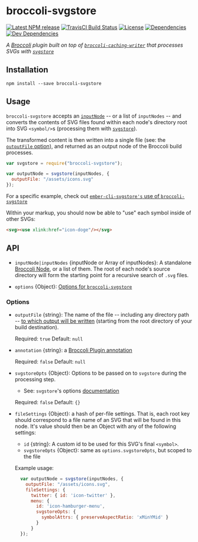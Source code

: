 # broccoli-svgstore

[![Latest NPM release][npm-badge]][npm-badge-url]
[![TravisCI Build Status][travis-badge]][travis-badge-url]
[![License][license-badge]][license-badge-url]
[![Dependencies][dependencies-badge]][dependencies-badge-url]
[![Dev Dependencies][devDependencies-badge]][devDependencies-badge-url]


_A [Broccoli](https://github.com/broccolijs/broccoli) plugin built on top of
[`broccoli-caching-writer`](https://github.com/ember-cli/broccoli-caching-writer) that processes
SVGs with [`svgstore`](https://github.com/svgstore/svgstore)_


## Installation


```shell
npm install --save broccoli-svgstore
```

## Usage

`broccoli-svgstore` accepts an [`inputNode`](https://github.com/broccolijs/broccoli/blob/master/docs/node-api.md#part-2-node-api-specification) --
or a list of `inputNodes` -- and converts the contents of SVG files found within each node's directory root into
SVG `<symbol/>`s (processing them with [`svgstore`](https://github.com/svgstore/svgstore)).

The transformed content is then written into a single file (see: the [`outputFile` option](#option-outputFile)),
and returned as an output node of the Broccoli build processes.

```javascript
var svgstore = require("broccoli-svgstore");

var outputNode = svgstore(inputNodes, {
  outputFile: "/assets/icons.svg"
});
```

For a specific example, check out [`ember-cli-svgstore's` use of `broccoli-svgstore`](https://github.com/salsify/ember-cli-svgstore/blob/master/index.js)

Within your markup, you should now be able to "use" each symbol inside of other SVGs:

```html
<svg><use xlink:href="icon-doge"/></svg>
```

## API
- `inputNode|inputNodes` {inputNode or Array of inputNodes}: A standalone [Broccoli Node](https://github.com/broccolijs/broccoli/blob/master/docs/node-api.md), or a list of them.
  The root of each node's source directory will form the starting point for a recursive search of `.svg` files.

- `options` {Object}: [Options for `broccoli-svgstore`](#options)

### Options
- <a name="option-outputFile"></a>`outputFile` {string}: The name of the file -- including any directory
  path -- [to which output will be written](https://github.com/broccolijs/broccoli-plugin#pluginprototypebuild)
  (starting from the root directory of your build destination).

  Required: `true`
  Default: `null`

- `annotation` {string}: a [Broccoli Plugin annotation](https://github.com/broccolijs/broccoli-plugin#new-plugininputnodes-options)

  Required: `false`
  Default: `null`


- `svgstoreOpts` {Object}: Options to be passed on to `svgstore` during the processing step.
  - See: `svgstore`'s options [documentation](https://github.com/svgstore/svgstore#options)

  Required: `false`
  Default: `{}`

- `fileSettings` {Object}: a hash of per-file settings.
That is, each root key should correspond to a file name of an SVG that
will be found in this node. It's value should then be an Object with any of the following settings:
  + `id` {string}: A custom id to be used for this SVG's final `<symbol>`.
  + `svgstoreOpts` {Object}: same as `options.svgstoreOpts`, but scoped to the file

  Example usage:

  ```js
    var outputNode = svgstore(inputNodes, {
      outputFile: "/assets/icons.svg",
      fileSettings: {
        twitter: { id: 'icon-twitter' },
        menu: {
          id: 'icon-hamburger-menu',
          svgstoreOpts: {
            symbolAttrs: { preserveAspectRatio: 'xMinYMid' }
          }
        }
    });
  ```


[npm-badge]: https://img.shields.io/npm/v/broccoli-svgstore.svg
[npm-badge-url]: https://www.npmjs.com/package/broccoli-svgstore
[travis-badge]: https://img.shields.io/travis/svgstore/broccoli-svgstore/master.svg?label=TravisCI
[travis-badge-url]: https://travis-ci.org/svgstore/broccoli-svgstore
[license-badge]: https://img.shields.io/npm/l/broccoli-svgstore.svg
[license-badge-url]: LICENSE.md
[dependencies-badge]: https://david-dm.org/svgstore/broccoli-svgstore/status.svg
[dependencies-badge-url]: https://david-dm.org/svgstore/broccoli-svgstore
[devDependencies-badge]: https://david-dm.org/svgstore/broccoli-svgstore/dev-status.svg
[devDependencies-badge-url]: https://david-dm.org/svgstore/broccoli-svgstore#info=devDependencies
